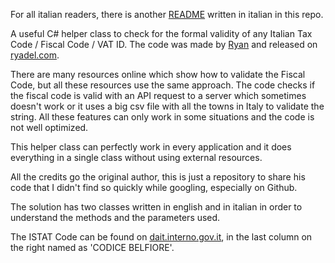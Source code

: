 For all italian readers, there is another [README](https://github.com/MalwareWerewolf/CodiceFiscaleUtils/blob/main/README.it.md) written in italian in this repo.

A useful C# helper class to check for the formal validity of any Italian Tax Code / Fiscal Code / VAT ID. The code was made by [Ryan](https://www.ryadel.com/en/author/ryan/) and released on [ryadel.com](https://www.ryadel.com/en/italian-tax-code-fiscal-code-vat-id-c-sharp-class/).

There are many resources online which show how to validate the Fiscal Code, but all these resources use the same approach. The code checks if the fiscal code is valid with an API request to a server which sometimes doesn't work or it uses a big csv file with all the towns in Italy to validate the string. All these features can only work in some situations and the code is not well optimized.

This helper class can perfectly work in every application and it does everything in a single class without using external resources.

All the credits go the original author, this is just a repository to share his code that I didn't find so quickly while googling, especially on Github.

The solution has two classes written in english and in italian in order to understand the methods and the parameters used.

The ISTAT Code can be found on [dait.interno.gov.it](https://dait.interno.gov.it/territorio-e-autonomie-locali/sut/elenco_codici_comuni.php), in the last column on the right named as 'CODICE BELFIORE'.
